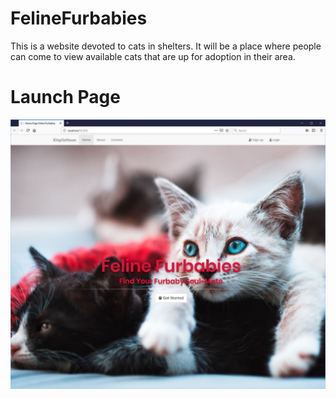 # FelineFurbabies
This is a website devoted to cats in shelters. It will be a place where people can come to view available cats that are up for adoption in their area.
<br>
# Launch Page 
![current launch page](https://github.com/mdecaire/FelineFurbabies/blob/master/launchpage.JPG)

